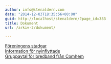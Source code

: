 ```yaml
---
author: info@stenaldern.com
date: "2014-12-03T18:35:56+00:00"
guid: http://localhost/stenaldern/?page_id=383
title: Dokument
url: /arkiv-2/dokument/

---
```

[Föreningens stadgar](/wp-content/uploads/2014/02/stadgar2.pdf "Föreningens stadgar")  
[Information för nyinflyttade](/wp-content/uploads/2023/11/Infoskrift-v-2.pdf)  
[Gruppavtal för bredband från Comhem](/wp-content/uploads/2015/05/bredband_och_telefoni_comhem.pdf "comhem")

